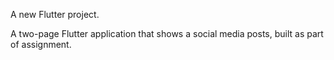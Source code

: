 A new Flutter project.

A two-page Flutter application that shows a social media posts, built as part of assignment.


